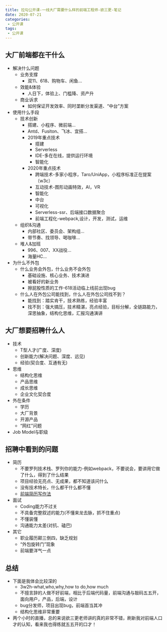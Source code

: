 ```yaml
---
title: 拉勾公开课-一线大厂需要什么样的前端工程师-欲三更-笔记
date: 2020-07-21
categories:
 - 公开课
tags:
 - 公开课
---
```


## 大厂前端都在干什么

* 解决什么问题
  * 业务支撑
    * 双11、618、购物车、闲鱼...
  * 效能&体验
    * 人日下，体验上、门槛降、资产升
  * 商业诉求
    * 如何保证开发效率、同时垄断分发渠道、“中台”方案
* 使用什么手段
  * 技术创新
    * 搭建、小程序、微前端...
    * Antd、Fusiton、飞冰、宜搭...
    * 2019年重点技术
      * 搭建
      * Serverless
      * IDE-多在在线，提供运行环境
      * 智能化
    * 2020年重点技术
      * 跨端技术-多家小程序，Taro/UniApp，小程序标准正在提案（w3c）
      * 互动技术-图形动画特效，AI，VR
      * 智能化
      * 中台
      * 可视化
      * Serverless-ssr、后端接口数据聚合
      * 前端工程化-webpack,设计，开发，测试，运维
  * 组织&沟通
    * 内部社区、委员会、架构组...
    * 带节奏、找领导、喝咖啡...
  * 堆人&加班
    * 996、007、XX战役...
    * 海量HC...
* 为什么不外包
  * 什么业务会外包，什么业务不会外包
    * 基础设施、核心业务、技术演进
    * 被看好的新业务
    * 擦屁股性质的工作-618活动临上线前出现bug
  * 什么人在外包公司能找到，什么人在外包公司找不到？
    * 能找到：踏实肯干，技术熟练，经验丰富
    * 找不到：强大搞压，技术精湛，亮点经验，目标分解，全链路能力，深思抽象，结构化思维，汇报沟通演讲
  
## 大厂想要招聘什么人

* 技术
  * T型人才(广度、深度)
  * 创新能力(解决问题、深度、远见)
  * 经验(契合度、互通有无)
* 思维
  * 结构化思维
  * 产品思维
  * 成长思维
  * 企业文化契合度
* 外在条件
  * 学历
  * 大厂背景
  * 开源产品
  * “网红”问题
* Job Model与职级

## 招聘中看到的问题

* 简历
  * 不要罗列技术栈、罗列你的能力-例如webpack，不要说会，要讲用它做了什么，得到了什么结果
  * 项目经验无亮点、无成果，都不知道该问什么
  * 没有技术特长，什么都干什么都不懂
  * [前端简历写作法](https://shimo.im/slides/VaZJo8QYx60FBzH8)
* 面试
  * Coding能力不过关
  * 不具备完整叙述的能力(不懂来龙去脉，抓不住重点)
  * 不懂装懂
  * 沟通能力太差(对抗、磕巴)
* 其它
  * 职业履历颠三倒四，缺乏规划
  * “外包旋转门”现象
  * 前端要洋气一点

## 总结

* 下面是我体会比较深的
  * 3w2h-what,who,why,how to do,how much
  * 不擅言辞的人做不好前端，相比于后端代码量，前端沟通与敲码五五开，面向用户，产品，后端，设计
  * bug分发师，项目出现bug，前端首当其冲
  * 结构化思维非常重要
* 两个小时的直播，总的来说欲三更老师讲的真的非常不错，刷新我对前端人口才的认知，看来我也得练就五五开的口才！
